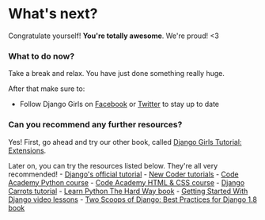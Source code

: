 # What's next?

Congratulate yourself! **You're totally awesome**. We're proud! <3

### What to do now?

Take a break and relax. You have just done something really huge.

After that make sure to:

*   Follow Django Girls on [Facebook][1] or [Twitter][2] to stay up to date

 [1]: http://facebook.com/djangogirls
 [2]: http://twitter.com/djangogirls

### Can you recommend any further resources?

Yes! First, go ahead and try our other book, called [Django Girls Tutorial: Extensions][3].

 [3]: http://djangogirls.gitbooks.io/django-girls-tutorial-extensions/

Later on, you can try the resources listed below. They're all very recommended! - [Django's official tutorial][4] - [New Coder tutorials][5] - [Code Academy Python course][6] - [Code Academy HTML & CSS course][7] - [Django Carrots tutorial][8] - [Learn Python The Hard Way book][9] - [Getting Started With Django video lessons][10] - [Two Scoops of Django: Best Practices for Django 1.8 book][11]

 [4]: https://docs.djangoproject.com/en/1.8/intro/tutorial01/
 [5]: http://newcoder.io/tutorials/
 [6]: http://www.codecademy.com/en/tracks/python
 [7]: http://www.codecademy.com/tracks/web
 [8]: http://django.carrots.pl/en/
 [9]: http://learnpythonthehardway.org/book/
 [10]: http://gettingstartedwithdjango.com/
 [11]: http://twoscoopspress.com/products/two-scoops-of-django-1-8